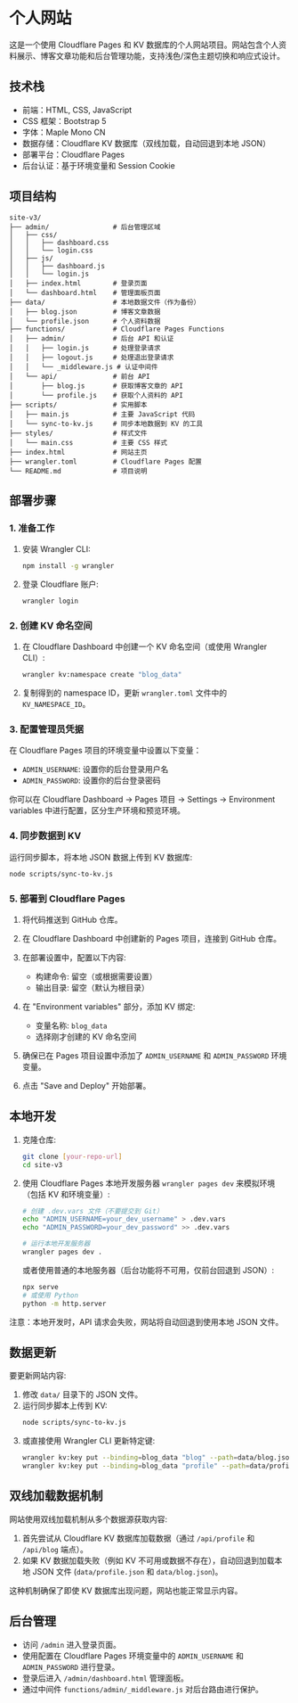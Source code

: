 # 个人网站

这是一个使用 Cloudflare Pages 和 KV 数据库的个人网站项目。网站包含个人资料展示、博客文章功能和后台管理功能，支持浅色/深色主题切换和响应式设计。

## 技术栈

- 前端：HTML, CSS, JavaScript
- CSS 框架：Bootstrap 5
- 字体：Maple Mono CN
- 数据存储：Cloudflare KV 数据库（双线加载，自动回退到本地 JSON）
- 部署平台：Cloudflare Pages
- 后台认证：基于环境变量和 Session Cookie

## 项目结构

```
site-v3/
├── admin/                # 后台管理区域
│   ├── css/
│   │   ├── dashboard.css
│   │   └── login.css
│   ├── js/
│   │   ├── dashboard.js
│   │   └── login.js
│   ├── index.html        # 登录页面
│   └── dashboard.html    # 管理面板页面
├── data/                 # 本地数据文件（作为备份）
│   ├── blog.json         # 博客文章数据
│   └── profile.json      # 个人资料数据
├── functions/            # Cloudflare Pages Functions
│   ├── admin/            # 后台 API 和认证
│   │   ├── login.js      # 处理登录请求
│   │   ├── logout.js     # 处理退出登录请求
│   │   └── _middleware.js # 认证中间件
│   └── api/              # 前台 API
│       ├── blog.js       # 获取博客文章的 API
│       └── profile.js    # 获取个人资料的 API
├── scripts/              # 实用脚本
│   ├── main.js           # 主要 JavaScript 代码
│   └── sync-to-kv.js     # 同步本地数据到 KV 的工具
├── styles/               # 样式文件
│   └── main.css          # 主要 CSS 样式
├── index.html            # 网站主页
├── wrangler.toml         # Cloudflare Pages 配置
└── README.md             # 项目说明
```

## 部署步骤

### 1. 准备工作

1. 安装 Wrangler CLI:
   ```bash
   npm install -g wrangler
   ```

2. 登录 Cloudflare 账户:
   ```bash
   wrangler login
   ```

### 2. 创建 KV 命名空间

1. 在 Cloudflare Dashboard 中创建一个 KV 命名空间（或使用 Wrangler CLI）:
   ```bash
   wrangler kv:namespace create "blog_data"
   ```

2. 复制得到的 namespace ID，更新 `wrangler.toml` 文件中的 `KV_NAMESPACE_ID`。

### 3. 配置管理员凭据

在 Cloudflare Pages 项目的环境变量中设置以下变量：
- `ADMIN_USERNAME`: 设置你的后台登录用户名
- `ADMIN_PASSWORD`: 设置你的后台登录密码

你可以在 Cloudflare Dashboard -> Pages 项目 -> Settings -> Environment variables 中进行配置，区分生产环境和预览环境。

### 4. 同步数据到 KV

运行同步脚本，将本地 JSON 数据上传到 KV 数据库:
```bash
node scripts/sync-to-kv.js
```

### 5. 部署到 Cloudflare Pages

1. 将代码推送到 GitHub 仓库。

2. 在 Cloudflare Dashboard 中创建新的 Pages 项目，连接到 GitHub 仓库。

3. 在部署设置中，配置以下内容:
   - 构建命令: 留空（或根据需要设置）
   - 输出目录: 留空（默认为根目录）

4. 在 "Environment variables" 部分，添加 KV 绑定:
   - 变量名称: `blog_data`
   - 选择刚才创建的 KV 命名空间

5. 确保已在 Pages 项目设置中添加了 `ADMIN_USERNAME` 和 `ADMIN_PASSWORD` 环境变量。

6. 点击 "Save and Deploy" 开始部署。

## 本地开发

1. 克隆仓库:
   ```bash
   git clone [your-repo-url]
   cd site-v3
   ```

2. 使用 Cloudflare Pages 本地开发服务器 `wrangler pages dev` 来模拟环境（包括 KV 和环境变量）:
   ```bash
   # 创建 .dev.vars 文件（不要提交到 Git）
   echo "ADMIN_USERNAME=your_dev_username" > .dev.vars
   echo "ADMIN_PASSWORD=your_dev_password" >> .dev.vars
   
   # 运行本地开发服务器
   wrangler pages dev .
   ```
   或者使用普通的本地服务器（后台功能将不可用，仅前台回退到 JSON）:
   ```bash
   npx serve
   # 或使用 Python
   python -m http.server
   ```

注意：本地开发时，API 请求会失败，网站将自动回退到使用本地 JSON 文件。

## 数据更新

要更新网站内容:

1. 修改 `data/` 目录下的 JSON 文件。
2. 运行同步脚本上传到 KV:
   ```bash
   node scripts/sync-to-kv.js
   ```
3. 或直接使用 Wrangler CLI 更新特定键:
   ```bash
   wrangler kv:key put --binding=blog_data "blog" --path=data/blog.json
   wrangler kv:key put --binding=blog_data "profile" --path=data/profile.json
   ```

## 双线加载数据机制

网站使用双线加载机制从多个数据源获取内容:

1. 首先尝试从 Cloudflare KV 数据库加载数据（通过 `/api/profile` 和 `/api/blog` 端点）。
2. 如果 KV 数据加载失败（例如 KV 不可用或数据不存在），自动回退到加载本地 JSON 文件 (`data/profile.json` 和 `data/blog.json`)。

这种机制确保了即使 KV 数据库出现问题，网站也能正常显示内容。

## 后台管理

- 访问 `/admin` 进入登录页面。
- 使用配置在 Cloudflare Pages 环境变量中的 `ADMIN_USERNAME` 和 `ADMIN_PASSWORD` 进行登录。
- 登录后进入 `/admin/dashboard.html` 管理面板。
- 通过中间件 `functions/admin/_middleware.js` 对后台路由进行保护。 